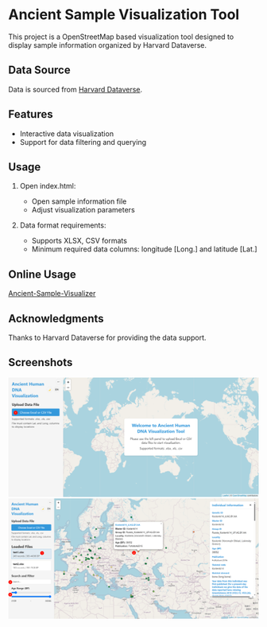 # Ancient Sample Visualization Tool

This project is a OpenStreetMap based visualization tool designed to display sample information organized by Harvard Dataverse.

## Data Source

Data is sourced from [Harvard Dataverse](https://dataverse.harvard.edu/dataset.xhtml?persistentId=doi:10.7910/DVN/FFIDCW).

## Features

- Interactive data visualization
- Support for data filtering and querying

## Usage

1. Open index.html:
   - Open sample information file
   - Adjust visualization parameters

2. Data format requirements:
   - Supports XLSX, CSV formats
   - Minimum required data columns: longitude [Long.] and latitude [Lat.]

## Online Usage

[Ancient-Sample-Visualizer](https://kyanzhu.github.io/Ancient-Sample-Visualizer/)

## Acknowledgments

Thanks to Harvard Dataverse for providing the data support.

## Screenshots
 ![](https://github.com/KyanZhu/Ancient-Sample-Visualizer/blob/main/open.png?raw=true)
 ![](https://github.com/KyanZhu/Ancient-Sample-Visualizer/blob/main/options.png?raw=true)